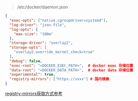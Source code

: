 > /etc/docker/daemon.json
```json
{
  "exec-opts": ["native.cgroupdriver=systemd"],
  "log-driver": "json-file",
  "log-opts": {
    "max-size": "100m"
  },
  "storage-driver": "overlay2",
  "storage-opts": [
    "overlay2.override_kernel_check=true"
  ],
  "debug": false,
  "exec-root": "<DOCKER_EXEC_PATH>",  # docker exec 存储位置
  "data-root": "<DOCKER_DATA_PATH>",  # docker data 存储位置
  "experimental": true,
  "registry-mirrors": ["https://xxxx"] # 国内镜像
}
```
[registry-mirrors获取方式参考](https://help.aliyun.com/document_detail/60750.html?spm=a2c4g.11174283.6.549.47004541Qq30AF)